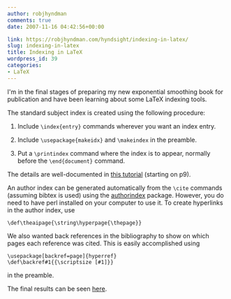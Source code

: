 ```yaml
---
author: robjhyndman
comments: true
date: 2007-11-16 04:42:56+00:00

link: https://robjhyndman.com/hyndsight/indexing-in-latex/
slug: indexing-in-latex
title: Indexing in LaTeX
wordpress_id: 39
categories:
- LaTeX
---
```


I'm in the final stages of preparing my new exponential smoothing book for publication and have been learning about some LaTeX indexing tools.

The standard subject index is created using the following procedure:



	
  1. Include `\index{entry}` commands wherever you want an index entry.

	
  2. Include `\usepackage{makeidx}` and `\makeindex` in the preamble.

	
  3. Put a `\printindex` command where the index is to appear, normally before the `\end{document}` command.


The details are well-documented in [this tutorial](http://www.tug.org/tutorials/tugindia/chap16-scr.pdf) (starting on p9).

An author index can be generated automatically from the `\cite` commands (assuming bibtex is used) using the [authorindex](http://www.ctan.org/tex-archive/indexing/authorindex/authorindex.pdf) package. However, you do need to have perl installed on your computer to use it. To create hyperlinks in the author index, use 

    
    \def\theaipage{\string\hyperpage{\thepage}}



We also wanted back references in the bibliography to show on which pages each reference was cited. This is easily accomplished using

    
    
    \usepackage[backref=page]{hyperref}
    \def\backref#1{{\scriptsize [#1]}}
    


in the preamble.

The final results can be seen [here](http://www.exponentialsmoothing.net/endmatter.pdf).

